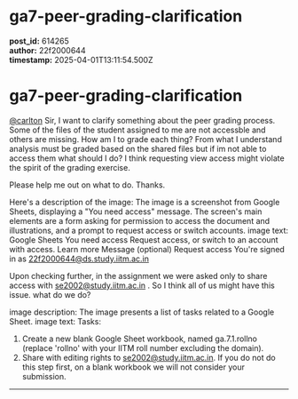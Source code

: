# ga7-peer-grading-clarification

**post_id:** 614265  
**author:** 22f2000644  
**timestamp:** 2025-04-01T13:11:54.500Z

# ga7-peer-grading-clarification

[@carlton](/u/carlton) Sir, I want to clarify something about the peer grading process. Some of the files of the student assigned to me are not accessble and others are missing. How am I to grade each thing? From what I understand analysis must be graded based on the shared files but if im not able to access them what should I do? I think requesting view access might violate the spirit of the grading exercise.

Please help me out on what to do. Thanks.

Here's a description of the image:
The image is a screenshot from Google Sheets, displaying a "You need access" message. The screen's main elements are a form asking for permission to access the document and illustrations, and a prompt to request access or switch accounts.
image text: Google Sheets
You need access
Request access, or switch to an account with access.
Learn more
Message (optional)
Request access
You're signed in as
22f2000644@ds.study.iitm.ac.in

Upon checking further, in the assignment we were asked only to share access with se2002@study.iitm.ac.in . So I think all of us might have this issue. what do we do?

image description: The image presents a list of tasks related to a Google Sheet.
image text: Tasks:
1. Create a new blank Google Sheet workbook, named ga.7.1.rollno (replace 'rollno' with your IITM
roll number excluding the domain).
2. Share with editing rights to se2002@study.iitm.ac.in. If you do not do this step first, on a blank
workbook we will not consider your submission.

---

